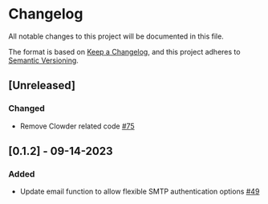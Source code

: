 # Changelog
All notable changes to this project will be documented in this file.

The format is based on [Keep a Changelog](https://keepachangelog.com/en/1.0.0/),
and this project adheres to [Semantic Versioning](https://semver.org/spec/v2.0.0.html).


## [Unreleased]

### Changed
- Remove Clowder related code [#75](https://github.com/ncsa/standalone-smm-analytics/issues/75)


## [0.1.2] - 09-14-2023

### Added
- Update email function to allow flexible SMTP authentication options [#49](https://github.com/ncsa/standalone-smm-analytics/issues/49)
